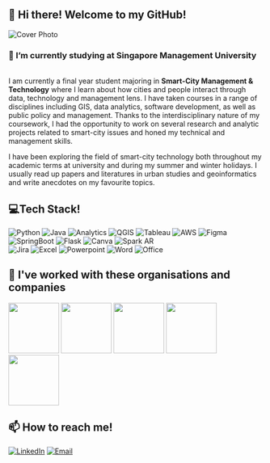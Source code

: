 ## 👋 Hi there! Welcome to my GitHub!
![Cover Photo](https://user-images.githubusercontent.com/87215545/215295508-809f6054-5084-48ea-a624-37f37982faa3.png)

### 🔭 I’m currently studying at Singapore Management University  <img src="https://user-images.githubusercontent.com/87215545/215293944-90a9cc0a-4e2a-42e7-adfd-a8a32a488999.png" width="16"/>

I am currently a final year student majoring in <strong>Smart-City Management & Technology</strong> where I learn about how cities and people interact through data, technology and management lens. I have taken courses in a range of disciplines including GIS, data analytics, software development, as well as public policy and management. Thanks to the interdisciplinary nature of my coursework, I had the opportunity to work on several research and analytic projects related to smart-city issues and honed my technical and management skills. 

I have been exploring the field of smart-city technology both throughout my academic terms at university and during my summer and winter holidays. I usually read up papers and literatures in urban studies and geoinformatics and write anecdotes on my favourite topics.


## 💻Tech Stack! <img src = "https://media2.giphy.com/media/QssGEmpkyEOhBCb7e1/giphy.gif?cid=ecf05e47a0n3gi1bfqntqmob8g9aid1oyj2wr3ds3mg700bl&rid=giphy.gif" width = 16px> 
 ![Python](https://img.shields.io/badge/Python-1f447e?style=for-the-badge&logo=python&logoColor=white) 
 ![Java](https://img.shields.io/badge/Java-5283a2.svg?style=for-the-badge&logo=oracle&logoColor=white) 
 ![Analytics](https://img.shields.io/badge/Google%20Analytics-E37400?style=for-the-badge&logo=google%20analytics&logoColor=white) 
 ![QGIS](https://img.shields.io/badge/QGIS-5c7828.svg?style=for-the-badge&logo=QGIS&logoColor=white) 
 ![Tableau](https://img.shields.io/badge/Tableau-1d447e?style=for-the-badge&logo=Tableau&logoColor=white) 
 ![AWS](https://img.shields.io/badge/Amazon_AWS-FF9900?style=for-the-badge&logo=amazonaws&logoColor=white) 
 ![Figma](https://img.shields.io/badge/Figma-F24E1E?style=for-the-badge&logo=figma&logoColor=white) 
 ![SpringBoot](https://img.shields.io/badge/SpringBoot-63b175?style=for-the-badge&logo=SpringBoot&logoColor=white) 
 ![Flask](https://img.shields.io/badge/Flask-38aac3?style=for-the-badge&logo=Flask&logoColor=white)
 ![Canva](https://img.shields.io/badge/Canva-%2300C4CC.svg?style=for-the-badge&logo=Canva&logoColor=white)
 ![Spark AR](https://img.shields.io/badge/Spark%20AR-FF5C83?style=for-the-badge&logo=SparkAR&logoColor=white)  
![Jira](https://img.shields.io/badge/Jira-0052CC?style=for-the-badge&logo=Jira&logoColor=white)
 ![Excel](https://img.shields.io/badge/Microsoft_Excel-217346?style=for-the-badge&logo=microsoft-excel&logoColor=white) 
 ![Powerpoint](https://img.shields.io/badge/Microsoft_PowerPoint-B7472A?style=for-the-badge&logo=microsoft-powerpoint&logoColor=white) 
 ![Word](https://img.shields.io/badge/Microsoft_Word-2B579A?style=for-the-badge&logo=microsoft-word&logoColor=white) 
 ![Office](https://img.shields.io/badge/Microsoft_Office-D83B01?style=for-the-badge&logo=microsoft-office&logoColor=white)     

## 🌱 I've worked with these organisations and companies 
<img src = "https://user-images.githubusercontent.com/87215545/215294033-c4280c43-40bd-4b36-803e-364462ebfd2b.png" width = "100"> <img src = "https://user-images.githubusercontent.com/87215545/215294129-b7a54cb8-32bf-48b6-b6c1-0c02465f086d.png" width = "100"> <img src = "https://user-images.githubusercontent.com/87215545/215294426-b1e2c2c2-9cd6-49c4-8868-d0e2c83c2aef.png" width = "100"> <img src = "https://user-images.githubusercontent.com/87215545/215294261-831f2517-a26b-496d-b14c-8c04e47c5327.png" width = "100"> <img src = "https://user-images.githubusercontent.com/87215545/215294326-f5e9c5b2-12cd-443e-a7c6-e2ee487d39c0.png " width = "100"> 

## 📫 How to reach me!
<a href="https://www.linkedin.com/in/khantminnaing" target="_blank"><img alt="LinkedIn" src="https://img.shields.io/badge/linkedin-%230077B5.svg?&style=for-the-badge&logo=linkedin&logoColor=white" /></a>
<a href="mailto:mnkhant.2020@smu.edu.sg?subject=Heyy%20Khant!" target="_blank"><img alt="Email" src="https://img.shields.io/badge/Gmail-C41E3A?style=for-the-badge&logo=gmail&logoColor=white" /></a>
<!--
**khantminnaing/khantminnaing** is a ✨ _special_ ✨ repository because its `README.md` (this file) appears on your GitHub profile.

Here are some ideas to get you started:

- 🔭 I’m currently working on ...
- 🌱 I’m currently learning ...
- 👯 I’m looking to collaborate on ...
- 🤔 I’m looking for help with ...
- 💬 Ask me about ...
- 📫 How to reach me: ...
- 😄 Pronouns: ...
- ⚡ Fun fact: ...

<p><a href="https://linkedin.com/in/khantminnaing">
<img src = "https://upload.wikimedia.org/wikipedia/commons/f/f8/LinkedIn_icon_circle.svg" width "50" height ="50"></a>
<a href="mailto:mnkhant.2020@smu.edu.sg?subject=Heyy%20Khant!">
<img src = "https://seeklogo.com/images/G/gmail-icon-logo-9ADB17D3F3-seeklogo.com.png" width "50" height ="50"></a></p>

-->
